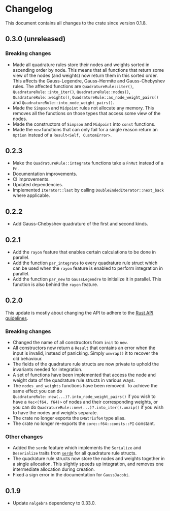 # Changelog

This document contains all changes to the crate since version 0.1.8.

## 0.3.0 (unreleased)

### Breaking changes

- Made all quadrature rules store their nodes and weights sorted in ascending order by node.
 This means that all functions that return some view of the nodes (and weights) now return them in this sorted order.
 This affects the Gauss-Legendre, Gauss-Hermite and Gauss-Chebyshev rules.
 The affected functions are `QuadratureRule::iter()`, `QuadratureRule::into_iter()`, `QuadratureRule::nodes()`, `QuadratureRule::weights()`, `QuadratureRule::as_node_weight_pairs()` and `QuadratureRule::into_node_weight_pairs()`.
- Made the `Simpson` and `Midpoint` rules not allocate any memory. This removes all the functions on those types that access some view of the nodes.
- Made the constructors of `Simpson` and `Midpoint` into `const` functions.
- Made the `new` functions that can only fail for a single reason return an `Option` instead of a `Result<Self, CustomError>`.

## 0.2.3

- Make the `QuadratureRule::integrate` functions take a `FnMut` instead of a `Fn`.
- Documentation improvements.
- CI improvements.
- Updated dependencies.
- Implemented `Iterator::last` by calling `DoubleEndedIterator::next_back` where applicable.

## 0.2.2

- Add Gauss-Chebyshev quadrature of the first and second kinds.

## 0.2.1

- Add the `rayon` feature that enables certain calculations to be done in parallel.
- Add the function `par_integrate` to every quadrature rule struct which can be used when the `rayon` feature is enabled to perform integration in parallel.
- Add the function `par_new` to `GaussLegendre` to initialize it in parallel. This function is also behind the `rayon` feature.

## 0.2.0

This update is mostly about changing the API to adhere to the [Rust API guidelines](https://rust-lang.github.io/api-guidelines/about.html).

### Breaking changes

- Changed the name of all constructors from `init` to `new`.  
- All constructors now return a `Result` that contains an error when the input is invalid, instead of panicking. Simply `unwrap()` it to recover the old behaviour.  
- The fields of the quadrature rule structs are now private to uphold the invariants needed for integration.  
- A set of functions have been implemented that access the node and weight data of the quadrature rule structs in various ways.  
- The `nodes_and_weights` functions have been removed. To achieve the same effect you can do `QuadratureRule::new(...)?.into_node_weight_pairs()` if you wish to have a `Vec<(f64, f64)>` of nodes and their corresponding weights, or you can do `QuadratureRule::new(...)?.into_iter().unzip()` if you wish to have the nodes and weights separate.
- The crate no longer exports the `DMatrixf64` type alias.
- The crate no longer re-exports the `core::f64::consts::PI` constant.

### Other changes

- Added the `serde` feature which implements the `Serialize` and `Deserialize` traits from [`serde`](https://crates.io/crates/serde) for all quadrature rule structs.
- The quadrature rule structs now store the nodes and weights together in a single allocation. This slightly speeds up integration, and removes one intermediate allocation during creation.
- Fixed a sign error in the documentation for `GaussJacobi`.

## 0.1.9

- Update `nalgebra` dependency to 0.33.0.
